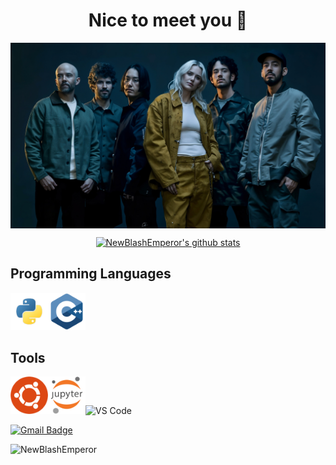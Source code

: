 <h1 align="center"> Nice to meet you 👋</h3>

<img hight="300" width="700" alt="PIC" align="center" src="Linkin Park.jpeg">
</br>

<p align="center">
  <a href="https://github.com/NewBlashEmperor"><img src="https://github-readme-stats.vercel.app/api?username=NewBlashEmperor&hide_border=true&show_icons=true" alt="NewBlashEmperor's github stats"></a>
</p>

## Programming Languages
  
<img src="https://raw.githubusercontent.com/github/explore/master/topics/python/python.png" alt="Python" width="60px" height="60px" /><img src="https://raw.githubusercontent.com/github/explore/master/topics/cpp/cpp.png" alt="C++" width="60px" height="60px"/>

## Tools
  
<img src="https://raw.githubusercontent.com/github/explore/master/topics/ubuntu/ubuntu.png" alt="Ubuntu" width="60px" height="60px"/><img src="https://raw.githubusercontent.com/github/explore/master/topics/jupyter-notebook/jupyter-notebook.png" alt="Jupyter Notebook" width="60px" height="60px"><img src="https://img.icons8.com/fluent/48/000000/visual-studio-code-2019.png" alt="VS Code" width="60px" height="60px"/>

[![Gmail Badge](https://img.shields.io/badge/kuaijiu11@gmail.com-c14438?style=flat-square&logo=Gmail&logoColor=white&link=mailto:kuaijiu11@gmail.com)](mailto:kuaijiu11@gmail.com)
<p align="left"> <img src="https://komarev.com/ghpvc/?username=NewBlashEmperor" alt="NewBlashEmperor" /> </p>


